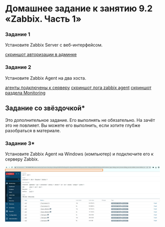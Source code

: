 # Домашнее задание к занятию 9.2 «Zabbix. Часть 1»

### Задание 1 

Установите Zabbix Server с веб-интерфейсом.

[скриншот авторизации в админке](https://github.com/redeemer271/homework/blob/srlb-14/9-02-1.jpg)

### Задание 2 

Установите Zabbix Agent на два хоста.

[агенты подключены к серверу](https://github.com/redeemer271/homework/blob/srlb-14/9-02-2.jpg)
[скриншот лога zabbix agent](https://github.com/redeemer271/homework/blob/srlb-14/9-02-3.jpg)
[скриншот раздела Monitoring](https://github.com/redeemer271/homework/blob/srlb-14/9-02-4.jpg)

## Задание со звёздочкой*

Это дополнительное задание. Его выполнять не обязательно. На зачёт это не повлияет. Вы можете его выполнить, если хотите глубже разобраться в материале.

### Задание 3* 

Установите Zabbix Agent на Windows (компьютер) и подключите его к серверу Zabbix.

![скриншот раздела Latest Data](https://github.com/redeemer271/homework/blob/srlb-14/9-02-4.jpg)
